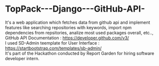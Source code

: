 # TopPack---Django---GitHub-API-
It's a web application which fetches data from github api and implement features like searching repositories with keywords, import npm dependencies from repsitories, analize most used packages overall, etc.., 
</br>
GitHub API Documentation : https://developer.github.com/v3/
</br>
I used SD-Admin teemplate for User Interface : https://startbootstrap.com/templates/sb-admin/
</br>
It's part of the Hackathon conducted by Report Garden for hiring software developer intern.
